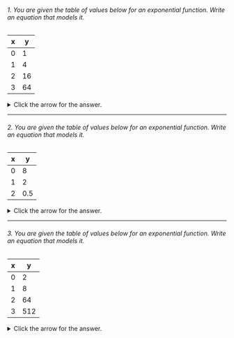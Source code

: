 
###### 1. You are given the table of values below for an exponential function. Write an equation that models it.

| x | y |
| --- | ----------- |
| 0 | 1 |
| 1 | 4 |
| 2 | 16 |
| 3 | 64 |


<details><summary>Click the arrow for the answer.</summary>
<p>

##### Answer: The equation is y = 4<sup>x</sup>. 

The general form of an exponential function is y = ab<sup>x</sup>. So, you need to solve for a and b, and then substitute them into the equation.

Here, at x = 0, y = 1, so a = 1. To get b, notice that each y-value is multiplied by a factor of 4. 

##### Alternative Explanation:

An alternative way to get b is as follows. Using a = 1 from above, and given that the function is exponential, choose a point.
Let's choose (1,4). Plug the point (1,4) into the general form of an exponential equation.

<img src="https://render.githubusercontent.com/render/math?math=y = a \cdot b^x">
<p></p>
<img src="https://render.githubusercontent.com/render/math?math=4 = 1 \cdot b^1">
<p></p>
Solving, you get b = 4.

</p>
</details>

---

###### 2. You are given the table of values below for an exponential function. Write an equation that models it.

| x | y |
| --- | ----------- |
| 0 | 8 |
| 1 | 2 |
| 2 | 0.5 |


<details><summary>Click the arrow for the answer.</summary>
<p>

##### Answer: The equation is: <img src="https://render.githubusercontent.com/render/math?math=y = 8 \cdot {\frac{1}{4}}^x">

The general form of an exponential function is y = ab<sup>x</sup>. So, you need to solve for a and b, and then substitute them into the equation.

Here, at x = 0, y = 8, so a = 8. To get b, notice that each y-value is multiplied by 0.25 = 1/4. 

##### Alternative Explanation:
An alternative way to get b is as follows. Using a = 8 from above, and given that the function is exponential, choose a point.
Let's choose (1,2). Plug the point (1,2) into the general form of an exponential equation.

<img src="https://render.githubusercontent.com/render/math?math=y = a \cdot b^x">
<p></p>
<img src="https://render.githubusercontent.com/render/math?math=2 = 8 \cdot b^1">
<p></p>
Solving, you get b = 1/4.

</p>
</details>

---

###### 3. You are given the table of values below for an exponential function. Write an equation that models it.

| x | y |
| --- | ----------- |
| 0 | 2 |
| 1 | 8 |
| 2 | 64 |
| 3 | 512 |

<details><summary>Click the arrow for the answer.</summary>
<p>

##### Answer: The equation is: <img src="https://render.githubusercontent.com/render/math?math=y = 2 \cdot {3}^x">

The general form of an exponential function is y = ab<sup>x</sup>. So, you need to solve for a and b, and then substitute them into the equation.

Here, at x = 0, y = 2, so a = 2. To get b, notice that each y-value is multiplied by 3. Hence, b = 3. 

##### Alternative Explanation:
An alternative way to get b is as follows. Using a = 2 from above, and given that the function is exponential, choose a point.
Let's choose (1,2). Plug the point (1,2) into the general form of an exponential equation.

<img src="https://render.githubusercontent.com/render/math?math=y = a \cdot b^x">
<p></p>
<img src="https://render.githubusercontent.com/render/math?math=2 = 2 \cdot b^1">
<p></p>
Solving, you get b = 3.

</p>
</details>
